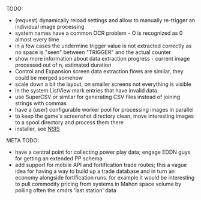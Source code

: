 TODO:

* (request) dynamically reload settings and allow to manually re-trigger an individual image processing
* system names have a common OCR problem - O is recognized as 0 almost every time
* in a few cases the undermine trigger value is not extracted correctly as no space is "seen" between "TRIGGER" and the actual counter
* show more information about data extraction progress - current image processed out of n, estimated duration
* Control and Expansion screen data extraction flows are similar, they could be merged somehow
* scale down a bit the layout, on smaller screens not everything is visible
* in the system ListView mark entries that have invalid data
* use SuperCSV or similar for generating CSV files instead of joining strings with commas
* have a (user) configurable worker pool for processing images in parallel
* to keep the game's screenshot directory clean, move interesting images to a spool directory and process them there
* installer, see [NSIS](http://nsis.sourceforge.net/Java_Launcher_with_automatic_JRE_installation)

META TODO:

* have a central point for collecting power play data; engage EDDN guys for getting an extended PP schema
* add support for mobile API and fortification trade routes; this a vague idea for having a way to build up a trade database and in turn 
an economy alongside fortification runs. for example it would be interesting to pull commodity pricing from systems in Mahon space volume
by polling often the cmdrs 'last station' data 
